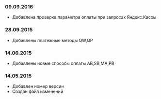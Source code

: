 ### 09.09.2016
* Добавлена проверка параметра оплаты при запросах Яндекс.Кассы

### 28.09.2015
* Добавлены платежные методы QW,QP

### 14.06.2015
* Добавлены новые способы оплаты AB,SB,MA,PB

### 14.05.2015
* Добавлен номер версии
* Создан файл изменений
